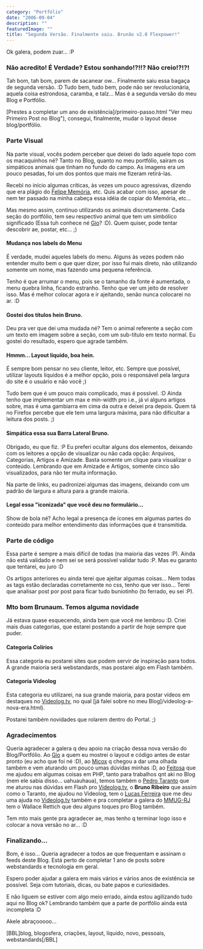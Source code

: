 ```yaml
---
category: "Portfólio"
date: "2006-09-04"
description: ""
featuredImage: ""
title: "Segunda Versão. Finalmente saiu. Brunão v2.0 Flexpower!"
---
```


Ok galera, podem zuar... :P

### Não acredito! É Verdade? Estou sonhando!?!!? Não creio!?!?!

Tah bom, tah bom, parem de sacanear ow... Finalmente saiu essa bagaça de segunda versão. :D Tudo bem, tudo bem, pode não ser revolucionária, aquela coisa estrondosa, caramba, e talz... Mas é a segunda versão do meu Blog e Portfólio.

[Prestes a completar um ano de existência]/primeiro-passo.html "Ver meu Primeiro Post no Blog"), consegui, finalmente, mudar o layout desse blog/portfólio.

### Parte Visual

Na parte visual, vocês podem perceber que deixei do lado aquele topo com os macaquinhos né? Tanto no Blog, quanto no meu portfólio, sairam os simpáticos animais que tinham no fundo do campo. As imagens era um pouco pesadas, foi um dos pontos que mais me fizeram retirá-las.

Recebi no início algumas críticas, às vezes um pouco agressivas, dizendo que era plágio do [Felipe Memória](http://www.fmemoria.com.br "Visitar o site do Felipe Memória"), etc. Quis acabar com isso, apesar de nem ter passado na minha cabeça essa idéia de copiar do Memória, etc...

Mas mesmo assim, continuo utilizando os animais discretamente. Cada seção do portfólio, tem seu respectivo animal que tem um simbólico significado (Essa tuh conhece né [Gio](http://www.bitfrito.com.br)? :D). Quem quiser, pode tentar descobrir ae, postar, etc... ;)

#### Mudança nos labels do Menu

É verdade, mudei aqueles labels do menu. Alguns às vezes podem não entender muito bem o que quer dizer, por isso fui mais direto, não utilizando somente um nome, mas fazendo uma pequena referência.

Tenho é que arrumar o menu, pois se o tamanho da fonte é aumentada, o menu quebra linha, ficando estranho. Tenho que ver um jeito de resolver isso. Mas é melhor colocar agora e ir ajeitando, senão nunca colocarei no ar. :D

#### Gostei dos títulos hein Bruno.

Deu pra ver que dei uma mudada né? Tem o animal referente a seção com um texto em imagem sobre a seção, com um sub-título em texto normal. Eu gostei do resultado, espero que agrade também.

#### Hmmm... Layout líquido, boa hein.

É sempre bom pensar no seu cliente, leitor, etc. Sempre que possível, utilizar layouts líquidos é a melhor opção, pois o responsável pela largura do site é o usuário e não você ;)

Tudo bem que é um pouco mais complicado, mas é possível. :D Ainda tenho que implementar um max e min-width pro i.e., já vi alguns artigos sobre, mas é uma gambiarra em cima da outra e deixei pra depois. Quem tá no Firefox percebe que ele tem uma largura máxima, para não dificultar a leitura dos posts. ;)

#### Simpática essa sua Barra Lateral Bruno.

Obrigado, eu que fiz. :P Eu preferi ocultar alguns dos elementos, deixando com os leitores a opção de visualizar ou não cada opção: Arquivos, Categorias, Artigos e Amizade. Basta somente um clique para visualizar o conteúdo. Lembrando que em Amizade e Artigos, somente cinco são visualizados, para não ter muita informação.

Na parte de links, eu padronizei algumas das imagens, deixando com um padrão de largura e altura para a grande maioria.

#### Legal essa "iconizada" que você deu no formulário...

Show de bola né? Acho legal a presença de ícones em algumas partes do conteúdo para melhor entendimento das informações que é transmitida.

### Parte de código

Essa parte é sempre a mais difícil de todas (na maioria das vezes :P). Ainda não está validado e nem sei se será possível validar tudo :P. Mas eu garanto que tentarei, eu juro :D

Os artigos anteriores eu ainda terei que ajeitar algumas coisas... Nem todas as tags estão declaradas corretamente no css, tenho que ver isso... Terei que analisar post por post para ficar tudo buniotinho (to ferrado, eu sei :P).

### Mto bom Brunaum. Temos alguma novidade

Já estava quase esquecendo, ainda bem que você me lembrou :D. Criei mais duas categorias, que estarei postando a partir de hoje sempre que puder.

#### Categoria Colírios

Essa categoria eu postarei sites que podem servir de inspiração para todos. A grande maioria será webstandards, mas postarei algo em Flash também.

#### Categoria Videolog

Esta categoria eu utilizarei, na sua grande maioria, para postar vídeos em destaques no [Videolog.tv](http://www.videolog.tv), no qual [já falei sobre no meu Blog]/videolog-a-nova-era.html).

Postarei também novidades que rolarem dentro do Portal. ;)

### Agradecimentos

Queria agradecer a galera q deu apoio na criação dessa nova versão do Blog/Portfólio. Ao [Gio](http://www.bitfrito.com.br) a quem eu mostrei o layout e código antes de estar pronto (eu acho que foi né :D), ao [Micox](http://elmicox.blogspot.com/) q chegou a dar uma olhada também e vem aturando um pouco umas dúvidas minhas :D, ao [Feitosa](http://cirofeitosa.com.br/) que me ajudou em algumas coisas em PHP, tanto para trabalhos qnt aki no Blog (nem ele sabia disso... uahuauhaua), temos também o [Pedro Taranto](http://www.zigzgiza.com.br) que me aturou nas dúvidas em Flash pro [Videolog.tv](http://www.videolog.tv), o **Bruno Ribeiro** que assim como o Taranto, me ajudou no Videolog, tem o [Lucas Ferreira](http://blog.lucasferreira.com/) que me deu uma ajuda no [Videolog.tv](http://www.videolog.tv) também e pra completar a galera do [MMUG-RJ](http://www.mmug-rj.com.br) tem o Wallace Rettich que deu alguns toques pro Blog também.

Tem mto mais gente pra agradecer ae, mas tenho q terminar logo isso e colocar a nova versão no ar... :D

### Finalizando...

Bom, é isso... Queria agradecer a todos ae que frequentam e assinam o feeds deste Blog. Está perto de completar 1 ano de posts sobre webstandards e tecnologia em geral.

Espero poder ajudar a galera em mais vários e vários anos de existência se possível. Seja com tutoriais, dicas, ou bate papos e curiosidades.

E não liguem se estiver com algo meio errado, ainda estou agilizando tudo aqui no Blog ok? Lembrando também que a parte de portfólio ainda está incompleta :D

Akele abraçooooo...

\[BBL\]blog, blogosfera, criações, layout, líquido, novo, pessoais, webstandards\[/BBL\]
